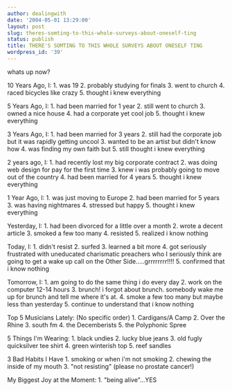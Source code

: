 ```yaml
---
author: dealingwith
date: '2004-05-01 13:29:00'
layout: post
slug: theres-somting-to-this-whole-surveys-about-oneself-ting
status: publish
title: THERE'S SOMTING TO THIS WHOLE SURVEYS ABOUT ONESELF TING
wordpress_id: '39'
---
```


whats up now?

10 Years Ago, I: 1. was 19 2. probably studying for finals 3. went to church
4. raced bicycles like crazy 5. thought i knew everything

5 Years Ago, I: 1. had been married for 1 year 2. still went to church 3.
owned a nice house 4. had a corporate yet cool job 5. thought i knew
everything

3 Years Ago, I: 1. had been married for 3 years 2. still had the corporate job
but it was rapidly getting uncool 3. wanted to be an artist but didn't know
how 4. was finding my own faith but 5. still thought i knew everything

2 years ago, I: 1. had recently lost my big corporate contract 2. was doing
web design for pay for the first time 3. knew i was probably going to move out
of the country 4. had been married for 4 years 5. thought i knew everything

1 Year Ago, I: 1. was just moving to Europe 2. had been married for 5 years 3.
was having nightmares 4. stressed but happy 5. thought i knew everything

Yesterday, I: 1. had been divorced for a little over a month 2. wrote a decent
article 3. smoked a few too many 4. resisted 5. realized i know nothing

Today, I: 1. didn't resist 2. surfed 3. learned a bit more 4. got seriously
frustrated with uneducated charismatic preachers who I seriously think are
going to get a wake up call on the Other Side.....grrrrrrrr!!!! 5. confirmed
that i know nothing

Tomorrow, I: 1. am going to do the same thing i do every day 2. work on the
computer 12-14 hours 3. brunch! i forgot about brunch. somebody wake me up for
brunch and tell me where it's at. 4. smoke a few too many but maybe less than
yesterday 5. continue to understand that i know nothing


Top 5 Musicians Lately: (No specific order) 1. Cardigans/A Camp 2. Over the
Rhine 3. south fm 4. the Decemberists 5. the Polyphonic Spree


5 Things I'm Wearing: 1. black undies 2. lucky blue jeans 3. old fugly
quicksilver tee shirt 4. green winterish top 5. reef sandles

3 Bad Habits I Have 1. smoking or when i'm not smoking 2. chewing the inside
of my mouth 3. "not resisting" (please no prostate cancer!)

My Biggest Joy at the Moment: 1. "being alive"...YES

